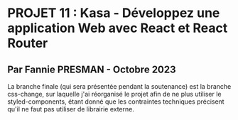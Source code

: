 # PROJET 11 : Kasa - Développez une application Web avec React et React Router

## Par Fannie PRESMAN - Octobre 2023

La branche finale (qui sera présentée pendant la soutenance) est la branche css-change, sur laquelle j'ai réorganisé le projet afin de ne plus utiliser le styled-components, étant donné que les contraintes techniques précisent qu'il ne faut pas utiliser de librairie externe.
